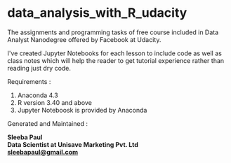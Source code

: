 # data_analysis_with_R_udacity

The assignments and programming tasks of free course included in Data Analyst Nanodegree offered by Facebook at Udacity. 

I've created Jupyter Notebooks for each lesson to include code as well as class notes which will help the reader to get tutorial experience rather than reading just dry code. 

Requirements :

1. Anaconda 4.3
2. R version 3.40 and above
3. Jupyter Noteboosk is provided by Anaconda


Generated and Maintained :

**Sleeba Paul  
Data Scientist at Unisave Marketing Pvt. Ltd  
sleebapaul@gmail.com**
